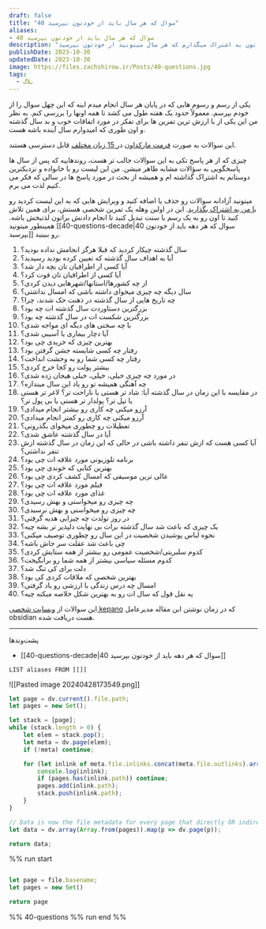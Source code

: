 ```yaml
---
draft: false
title: "40 سوال که هر سال باید از خودتون بپرسید"
aliases: 
- 40 سوال که هر سال باید از خودتون بپرسید
description: "توی این مقاله لیست 40 تا سوال رو باهاتون به اشتراک میگذارم که هر سال میتونید از خودتون بپرسید."
publishDate: 2023-10-30
updatedDate: 2023-10-30
image: https://files.zachshirow.ir/Posts/40-questions.jpg
tags:
  - بلاگ
---
```





یکی از رسم و رسوم هایی که در پایان هر سال انجام میدم اینه که این چهل سوال را از خودم بپرسم. معمولاً حدود یک هفته طول می کشد تا همه اونها را بررسی کنم. به نظر من این یکی از با ارزش ترین تمرین ها برای تفکر در مورد اتفاقات خوب و بد سال گذشته و اون طوری که امیدوارم سال آینده باشه هست. 

این سوالات به صورت [فرمت مارکداون](https://github.com/kepano/40-questions) در[ 15 زبان مختلف](https://github.com/kepano/40-questions/blob/master/year.md) قابل دسترسی هستند. 

چیزی که از هر پاسخ تکی به این سوالات جالب تر هست، روندهاییه که پس از سال ها پاسخگویی به سؤالات مشابه ظاهر میشن. من این لیست رو با خانواده و نزدیکترین دوستانم به اشتراک گذاشته ام و همیشه از بحث در مورد پاسخ ها در سالی که فکر می کنیم لذت می برم.

میتونید آزادانه سوالات رو حذف یا اضافه کنید و ویرایش هایی که به این لیست کردید رو [با من به اشتراک بگذارید](https://twitter.com/zachshirow). این در اولین وهله یک تمرین شخصی هستش، برای همین تلاش کنید تا اون رو به یک رسم یا سنت تبدیل کنید تا انجام دادنش براتون لذتبخش باشه. همینطور میتونید [[40-questions-decade|40 سوال که هر دهه باید از خودتون بپرسید]] رو ببینید. 


1. سال گذشته چیکار کردید که قبلا هرگز انجامش نداده بودید؟ 
2. آیا به اهداف سال گذشته که تعیین کرده بودید رسیدید؟ 
3. آیا کسی از اطرافیان تان بچه دار شد؟ 
4. آیا کسی از اطرافیان تان فوت کرد؟ 
5. از چه کشورها/استانها/شهرهایی دیدن کردی؟
6. سال دیگه چه چیزی میخوای داشته باشی که امسال نداشتی؟
7. چه تاریخ هایی از سال گذشته در ذهنت حک شدند، چرا؟
8. بزرگترین دستاوردت سال گذشته ات چه بود؟
9. بزرگترین شکست ات در سال گذشته چه بود؟
10. با چه سختی های دیگه ای مواجه شدی؟
11. آیا دچار بیماری یا آسیبی شدی؟ 
12. بهترین چیزی که خریدی چی بود؟ 
13. رفتار چه کسی شایسته جشن گرفتن بود؟ 
14. رفتار چه کسی شما رو به وحشت انداخت؟ 
15. بیشتر پولت رو کجا خرج کردی؟ 
16. در مورد چه چیزی خیلی، خیلی، خیلی هیجان زده شدی؟ 
17. چه آهنگی همیشه تو رو یاد این سال میندازه؟ 
18. در مقایسه با این زمان در سال گذشته آیا: شاد تر هستی یا ناراحت تر؟ لاغر تر هستی یا تپل تر؟ پولدار تر هستی یا بی پول تر؟ 
19. آرزو میکنی چه کاری رو بیشتر انجام میدادی؟ 
20. آرزو میکنی چه کاری رو کمتر انجام میدادی؟ 
21. تعطیلات رو چطوری میخوای بگذرونی؟ 
22. آیا در سال گذشته عاشق شدی؟ 
23. آیا کسی هست که ازش تنفر داشته باشی در حالی که این زمان در سال گذشته ازش تنفر نداشتی؟ 
24. برنامه تلوزیونی مورد علاقه ات چی بود؟ 
25. بهترین کتابی که خوندی چی بود؟ 
26. عالی ترین موسیقی که امسال کشف کردی چی بود؟ 
27. فیلم مورد علاقه ات چی بود؟ 
28. غذای مورد علاقه ات چی بود؟ 
29. چه چیزی رو میخواستی و بهش رسیدی؟
30. چه چیزی رو میخواستی و بهش نرسیدی؟ 
31. در روز تولدت چه چیزایی هدیه گرفتی؟ 
32. یک چیزی که باعث شد سال گذشته برات بی نهایت دلپذیر تر بشه چیه؟ 
33. نحوه لباس پوشیدن شخصیت در این سال رو چطوری توصیف میکنی؟
34. چی باعث شد عقلت سر جاش باشه؟ 
35. کدوم سلبریتی/شخصیت عمومی رو بیشتر از همه ستایش کردی؟ 
36. کدوم مسئله سیاسی بیشتر از همه شما رو برانگیخت؟ 
37. دلت برای کی تنگ شد؟ 
38. بهترین شخصی که ملاقات کردی کی بود؟ 
39. امسال چه درس زندگی با ارزشی رو یاد گرفتی؟ 
40. یه نقل قول که سال ات رو به بهترین شکل خلاصه میکنه چیه؟ 

این سوالات از [وبسایت شخصی kepano](https://stephango.com/40-questions) که در زمان نوشتن این مقاله مدیرعامل obsidian هست دریافت شده. 


---

پشت‌وند‌ها
- [[40-questions-decade|40 سوال که هر دهه باید از خودتون بپرسید]]


```dataview
LIST aliases FROM [[]]
```

![[Pasted image 20240428173549.png]]


```javascript
let page = dv.current().file.path;
let pages = new Set();

let stack = [page];
while (stack.length > 0) {
    let elem = stack.pop();
    let meta = dv.page(elem);
    if (!meta) continue;

    for (let inlink of meta.file.inlinks.concat(meta.file.outlinks).array()) {
        console.log(inlink);
        if (pages.has(inlink.path)) continue;
        pages.add(inlink.path);
        stack.push(inlink.path);
    }
}

// Data is now the file metadata for every page that directly OR indirectly links to the current page.
let data = dv.array(Array.from(pages)).map(p => dv.page(p));

return data;
```

%% run start
```ts fold

let page = file.basename;
let pages = new Set()

return page

``` 
%%
40-questions
%% run end %%